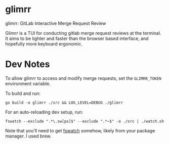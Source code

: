 # glimrr
glimrr: GitLab Interactive Merge Request Review

Glimrr is a TUI for conducting gitlab merge request reviews at the terminal. It aims to be lighter and faster than the browser based interface, and hopefully more keyboard ergonomic.


# Dev Notes

To allow glimrr to access and modify merge requests, set the `GLIMRR_TOKEN` environment variable.

To build and run:

```
go build -o glimrr ./src && LOG_LEVEL=DEBUG ./glimrr
```

For an auto-reloading dev setup, run:

```
fswatch --exclude ".*\.sw[px]$" --exclude ".*~$" -o ./src | ./watch.sh
```

Note that you'll need to get [fswatch](https://emcrisostomo.github.io/fswatch/) somehow, likely from your package manager. I used brew.
